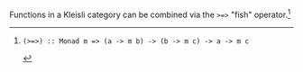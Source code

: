 Functions in a Kleisli category can be combined via the `>=>`
"fish" operator.[^fish]

[^fish]:
    ```
    (>=>) :: Monad m => (a -> m b) -> (b -> m c) -> a -> m c
    ```
